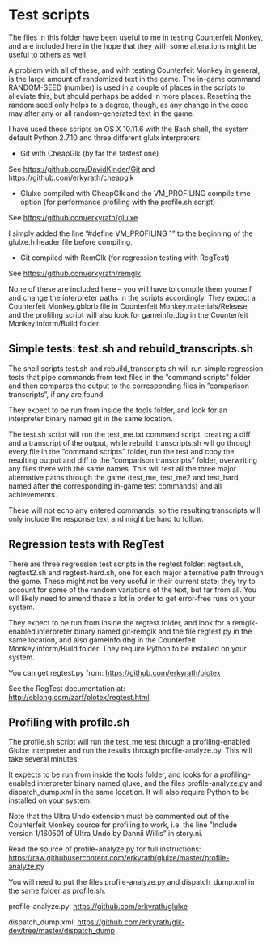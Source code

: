 # Test scripts

The files in this folder have been useful to me in testing Counterfeit Monkey, and are included here in the hope that they with some alterations might be useful to others as well.

A problem with all of these, and with testing Counterfeit Monkey in general, is the large amount of randomized text in the game. The in-game command RANDOM-SEED (number) is used in a couple of places in the scripts to alleviate this, but should perhaps be added in more places. Resetting the random seed only helps to a degree, though, as any change in the code may alter any or all random-generated text in the game.

I have used these scripts on OS X 10.11.6 with the Bash shell, the system default Python 2.7.10 and three different glulx interpreters: 

- Git with CheapGlk (by far the fastest one)

See https://github.com/DavidKinder/Git and https://github.com/erkyrath/cheapglk

- Glulxe compiled with CheapGlk and the VM_PROFILING compile time option (for performance profiling with the profile.sh script)

See https://github.com/erkyrath/glulxe

I simply added the line ”#define VM_PROFILING 1” to the beginning of the glulxe.h header file before compiling.

- Git compiled with RemGlk (for regression testing with RegTest)

See https://github.com/erkyrath/remglk

None of these are included here – you will have to compile them yourself and change the interpreter paths in the scripts accordingly. They expect a Counterfeit Monkey.gblorb file in Counterfeit Monkey.materials/Release, and the profiling script will also look for gameinfo.dbg in the Counterfeit Monkey.inform/Build folder.

## Simple tests: test.sh and rebuild_transcripts.sh

The shell scripts test.sh and rebuild_transcripts.sh will run simple regression tests that pipe commands from text files in the ”command scripts” folder and then compares the output to the corresponding files in ”comparison transcripts”, if any are found.

They expect to be run from inside the tools folder, and look for an interpreter binary named git in the same location.

The test.sh script will run the test_me.txt command script, creating a diff and a transcript of the output, while rebuild_transcripts.sh will go through every file in the ”command scripts” folder, run the test and copy the resulting output and diff to the ”comparison transcripts” folder, overwriting any files there with the same names. This will test all the three major alternative paths through the game (test_me, test_me2 and test_hard, named after the corresponding in-game test commands) and all achievements.

These will not echo any entered commands, so the resulting transcripts will only include the response text and might be hard to follow.

## Regression tests with RegTest

There are three regression test scripts in the regtest folder: regtest.sh, regtest2.sh and regtest-hard.sh, one for each major alternative path through the game. These might not be very useful in their current state: they try to account for some of the random variations of the text, but far from all. You will likely need to amend these a lot in order to get error-free runs on your system.

They expect to be run from inside the regtest folder, and look for a remglk-enabled interpreter binary named git-remglk and the file regtest.py in the same location, and also gameinfo.dbg in the Counterfeit Monkey.inform/Build folder. They require Python to be installed on your system.

You can get regtest.py from:
https://github.com/erkyrath/plotex

See the RegTest documentation at:
http://eblong.com/zarf/plotex/regtest.html

## Profiling with profile.sh

The profile.sh script will run the test_me test through a profiling-enabled Glulxe interpreter and run the results through profile-analyze.py. This will take several minutes.

It expects to be run from inside the tools folder, and looks for a profiling-enabled interpreter binary named gluxe, and the files profile-analyze.py and dispatch_dump.xml in the same location. It will also require Python to be installed on your system.

Note that the Ultra Undo extension must be commented out of the Counterfeit Monkey source for profiling to work, i.e. the line ”Include version 1/160501 of Ultra Undo by Dannii Willis” in story.ni.

Read the source of profile-analyze.py for full instructions:
https://raw.githubusercontent.com/erkyrath/glulxe/master/profile-analyze.py

You will need to put the files profile-analyze.py and dispatch_dump.xml in the same folder as profile.sh.

profile-analyze.py:
https://github.com/erkyrath/glulxe

dispatch_dump.xml:
https://github.com/erkyrath/glk-dev/tree/master/dispatch_dump
